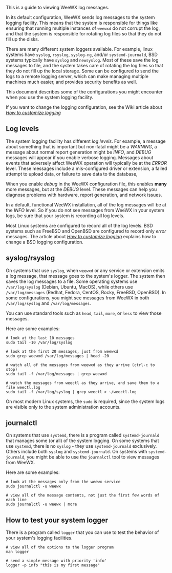 This is a guide to viewing WeeWX log messages.

In its default configuration, WeeWX sends log messages to the system logging facility.  This means that the system is responsible for things like ensuring that running multiple instances of `weewxd` do not corrupt the log, and that the system is responsible for rotating log files so that they do not fill up the disks.

There are many different system loggers available.  For example, linux systems have `syslog`, `rsyslog`, `syslog-ng`, and/or `systemd-journald`, BSD systems typically have `syslog` and `newsyslog`. Most of these save the log messages to file, and the system takes care of rotating the log files so that they do not fill up the local storage. Some can be configured to send the logs to a remote logging server, which can make managing multiple machines much easier, and provides security benefits as well.

This document describes some of the configurations you might encounter when you use the system logging facility.

If you want to change the logging configuration, see the Wiki article about [*How to customize logging*](logging)

## Log levels

The system logging facility has different *log levels*.  For example, a message about something that is important but non-fatal might be a *WARNING*, a message about normal report generation might be *INFO*, and *DEBUG* messages will appear if you enable verbose logging.  Messages about events that adversely affect WeeWX operation will typically be at the *ERROR* level.  These messages include a mis-configured driver or extension, a failed attempt to upload data, or failure to save data to the database, 

When you enable *debug* in the WeeWX configuration file, this enables **many** more messages, but at the *DEBUG* level.  These messages can help you diagnose problems with hardware, report generation, and network issues.

In a default, functional WeeWX installation, all of the log messages will be at the *INFO* level.  So if you do not see messages from WeeWX in your system logs, be sure that your system is recording all log levels.

Most Linux systems are configured to record all of the log levels.  BSD systems such as FreeBSD and OpenBSD are configured to record only *error* messages.  The article about [*How to customize logging*](logging#make-syslog-on-freebsd-save-all-log-levels) explains how to change a BSD logging configuration.

## syslog/rsyslog

On systems that use `syslog`, when `weewxd` or any service or extension emits a log message, that message goes to the system's logger.  The system then saves the log messages to a file.  Some operating systems use `/var/log/syslog` (Debian, Ubuntu, MacOS), while others use `/var/log/messages` (Redhat, Fedora, CentOS, Rocky, FreeBSD, OpenBSD).  In some configurations, you might see messages from WeeWX in both `/var/log/syslog` and `/var/log/messages`.

You can use standard tools such as `head`, `tail`, `more`, or `less` to view those messages.

Here are some examples:
```
# look at the last 10 messages
sudo tail -10 /var/log/syslog

# look at the first 20 messages, just from weewxd
sudo grep weewxd /var/log/messages | head -20

# watch all of the messages from weewxd as they arrive (ctrl-c to stop)
sudo tail -f /var/log/messages | grep weewxd

# watch the messages from weectl as they arrive, and save them to a file weectl.log
sudo tail -f /var/log/syslog | grep weectl > ~/weectl.log
```

On most modern Linux systems, the `sudo` is required, since the system logs are visible only to the system administration accounts.

## journalctl

On systems that use `systemd`, there is a program called `systemd-journald` that manages some (or all) of the system logging.  On some systems that use `systemd`, there is no `syslog` - they use `systemd-journald` exclusively.  Others include both `syslog` and `systemd-journald`.  On systems with `systemd-journald`, you might be able to use the `journalctl` tool to view messages from WeeWX.

Here are some examples:
```
# look at the messages only from the weewx service
sudo journalctl -u weewx

# view all of the message contents, not just the first few words of each line
sudo journalctl -u weewx | more
```

## How to test your system logger

There is a program called `logger` that you can use to test the behavior of your system's logging facilities.

```
# view all of the options to the logger program
man logger

# send a simple message with priority 'info'
logger -p info "this is my first message"
```

